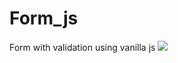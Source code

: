 # Form_js
Form with validation using vanilla js 
<img src='https://media-exp3.licdn.com/dms/image/C5622AQHRKpWfVHyEUg/feedshare-shrink_2048_1536/0/1621467289299?e=1628121600&v=beta&t=73bOzQu-qRLPOvyvx0HbbeGY9RJNh3WHiLJtx01q2Ww'></img>
